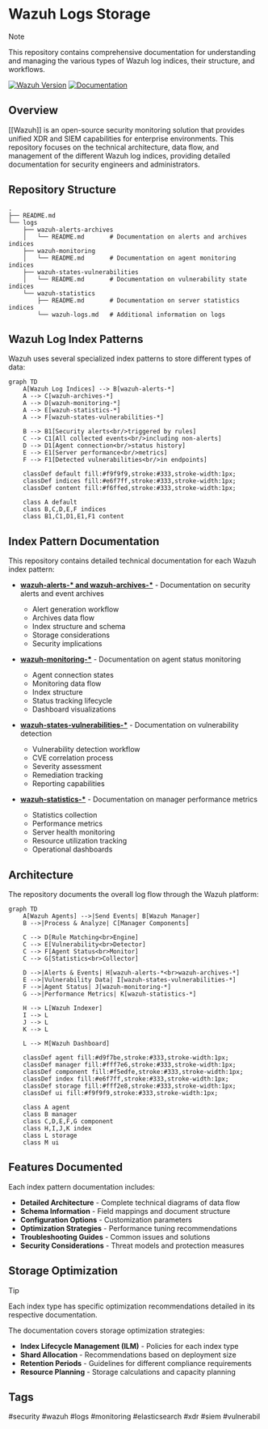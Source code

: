 # Wazuh Logs Storage

> [!NOTE]
> This repository contains comprehensive documentation for understanding and managing the various types of Wazuh log indices, their structure, and workflows.

[![Wazuh Version](https://img.shields.io/badge/Wazuh-4.x-blue.svg)](https://wazuh.com/)
[![Documentation](https://img.shields.io/badge/docs-wazuh.com-green.svg)](https://documentation.wazuh.com/)

## Overview

[[Wazuh]] is an open-source security monitoring solution that provides unified XDR and SIEM capabilities for enterprise environments. This repository focuses on the technical architecture, data flow, and management of the different Wazuh log indices, providing detailed documentation for security engineers and administrators.

## Repository Structure

```
.
├── README.md
└── logs
    ├── wazuh-alerts-archives
    │   └── README.md       # Documentation on alerts and archives indices
    ├── wazuh-monitoring
    │   └── README.md       # Documentation on agent monitoring indices
    ├── wazuh-states-vulnerabilities
    │   └── README.md       # Documentation on vulnerability state indices
    └── wazuh-statistics
        ├── README.md       # Documentation on server statistics indices
        └── wazuh-logs.md   # Additional information on logs
```

## Wazuh Log Index Patterns

Wazuh uses several specialized index patterns to store different types of data:

```mermaid
graph TD
    A[Wazuh Log Indices] --> B[wazuh-alerts-*]
    A --> C[wazuh-archives-*]
    A --> D[wazuh-monitoring-*]
    A --> E[wazuh-statistics-*]
    A --> F[wazuh-states-vulnerabilities-*]

    B --> B1[Security alerts<br/>triggered by rules]
    C --> C1[All collected events<br/>including non-alerts]
    D --> D1[Agent connection<br/>status history]
    E --> E1[Server performance<br/>metrics]
    F --> F1[Detected vulnerabilities<br/>in endpoints]

    classDef default fill:#f9f9f9,stroke:#333,stroke-width:1px;
    classDef indices fill:#e6f7ff,stroke:#333,stroke-width:1px;
    classDef content fill:#f6ffed,stroke:#333,stroke-width:1px;

    class A default
    class B,C,D,E,F indices
    class B1,C1,D1,E1,F1 content
```

## Index Pattern Documentation

This repository contains detailed technical documentation for each Wazuh index pattern:

- **[wazuh-alerts-* and wazuh-archives-*](Wazuh%20Alert%20and%20Archive%20Logs.md)** - Documentation on security alerts and event archives
  - Alert generation workflow
  - Archives data flow
  - Index structure and schema
  - Storage considerations
  - Security implications

- **[wazuh-monitoring-*](Wazuh%20Monitoring%20Indices.md)** - Documentation on agent status monitoring
  - Agent connection states
  - Monitoring data flow
  - Index structure
  - Status tracking lifecycle
  - Dashboard visualizations

- **[wazuh-states-vulnerabilities-*](Wazuh%20Vulnerability%20States%20Indices.md)** - Documentation on vulnerability detection
  - Vulnerability detection workflow
  - CVE correlation process
  - Severity assessment
  - Remediation tracking
  - Reporting capabilities

- **[wazuh-statistics-*](Wazuh%20Statistics%20Index.md)** - Documentation on manager performance metrics
  - Statistics collection
  - Performance metrics
  - Server health monitoring
  - Resource utilization tracking
  - Operational dashboards

## Architecture

The repository documents the overall log flow through the Wazuh platform:

```mermaid
graph TD
    A[Wazuh Agents] -->|Send Events| B[Wazuh Manager]
    B -->|Process & Analyze| C[Manager Components]

    C --> D[Rule Matching<br>Engine]
    C --> E[Vulnerability<br>Detector]
    C --> F[Agent Status<br>Monitor]
    C --> G[Statistics<br>Collector]

    D -->|Alerts & Events| H[wazuh-alerts-*<br>wazuh-archives-*]
    E -->|Vulnerability Data| I[wazuh-states-vulnerabilities-*]
    F -->|Agent Status| J[wazuh-monitoring-*]
    G -->|Performance Metrics| K[wazuh-statistics-*]

    H --> L[Wazuh Indexer]
    I --> L
    J --> L
    K --> L

    L --> M[Wazuh Dashboard]

    classDef agent fill:#d9f7be,stroke:#333,stroke-width:1px;
    classDef manager fill:#fff7e6,stroke:#333,stroke-width:1px;
    classDef component fill:#f5edfe,stroke:#333,stroke-width:1px;
    classDef index fill:#e6f7ff,stroke:#333,stroke-width:1px;
    classDef storage fill:#fff2e8,stroke:#333,stroke-width:1px;
    classDef ui fill:#f9f9f9,stroke:#333,stroke-width:1px;

    class A agent
    class B manager
    class C,D,E,F,G component
    class H,I,J,K index
    class L storage
    class M ui
```

## Features Documented

Each index pattern documentation includes:

- **Detailed Architecture** - Complete technical diagrams of data flow
- **Schema Information** - Field mappings and document structure
- **Configuration Options** - Customization parameters
- **Optimization Strategies** - Performance tuning recommendations
- **Troubleshooting Guides** - Common issues and solutions
- **Security Considerations** - Threat models and protection measures

## Storage Optimization

> [!TIP]
> Each index type has specific optimization recommendations detailed in its respective documentation.

The documentation covers storage optimization strategies:

- **Index Lifecycle Management (ILM)** - Policies for each index type
- **Shard Allocation** - Recommendations based on deployment size
- **Retention Periods** - Guidelines for different compliance requirements
- **Resource Planning** - Storage calculations and capacity planning

## Tags

#security #wazuh #logs #monitoring #elasticsearch #xdr #siem #vulnerabil
